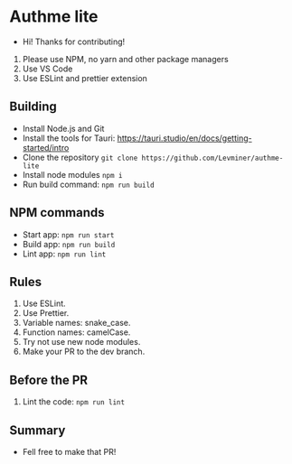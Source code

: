 # Authme lite

-   Hi! Thanks for contributing!

1.  Please use NPM, no yarn and other package managers
1.  Use VS Code
1.  Use ESLint and prettier extension

## Building

-   Install Node.js and Git
-   Install the tools for Tauri: https://tauri.studio/en/docs/getting-started/intro
-   Clone the repository `git clone https://github.com/Levminer/authme-lite`
-   Install node modules `npm i`
-   Run build command: `npm run build`

## NPM commands

-   Start app: `npm run start`
-   Build app: `npm run build`
-   Lint app: `npm run lint`

## Rules

1. Use ESLint.
1. Use Prettier.
1. Variable names: snake_case.
1. Function names: camelCase.
1. Try not use new node modules.
1. Make your PR to the dev branch.

## Before the PR

1. Lint the code: `npm run lint`

## Summary

-   Fell free to make that PR!
